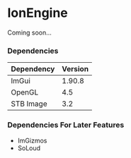 # IonEngine

Coming soon...


### Dependencies
| Dependency | Version|
|------------|--------|
|ImGui       | 1.90.8 |
|OpenGL      | 4.5    |
|STB Image   | 3.2    |

### Dependencies For Later Features
- ImGizmos
- SoLoud
